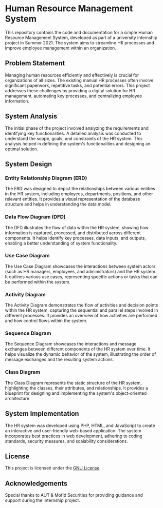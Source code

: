# Human Resource Management System

This repository contains the code and documentation for a simple Human Resource Management System, developed as part of a university internship project in Summer 2021. The system aims to streamline HR processes and improve employee management within an organization.

## Problem Statement

Managing human resources efficiently and effectively is crucial for organizations of all sizes. The existing manual HR processes often involve significant paperwork, repetitive tasks, and potential errors. This project addresses these challenges by providing a digital solution for HR management, automating key processes, and centralizing employee information.

## System Analysis

The initial phase of the project involved analyzing the requirements and identifying key functionalities. A detailed analysis was conducted to understand the scope, goals, and constraints of the HR system. This analysis helped in defining the system's functionalities and designing an optimal solution.

## System Design

### Entity Relationship Diagram (ERD)

The ERD was designed to depict the relationships between various entities in the HR system, including employees, departments, positions, and other relevant entities. It provides a visual representation of the database structure and helps in understanding the data model.

### Data Flow Diagram (DFD)

The DFD illustrates the flow of data within the HR system, showing how information is captured, processed, and distributed across different components. It helps identify key processes, data inputs, and outputs, enabling a better understanding of system functionality.

### Use Case Diagram

The Use Case Diagram showcases the interactions between system actors (such as HR managers, employees, and administrators) and the HR system. It outlines various use cases, representing specific actions or tasks that can be performed within the system.

### Activity Diagram

The Activity Diagram demonstrates the flow of activities and decision points within the HR system, capturing the sequential and parallel steps involved in different processes. It provides an overview of how activities are performed and how control flows within the system.

### Sequence Diagram

The Sequence Diagram showcases the interactions and message exchanges between different components of the HR system over time. It helps visualize the dynamic behavior of the system, illustrating the order of message exchanges and the resulting system actions.

### Class Diagram

The Class Diagram represents the static structure of the HR system, highlighting the classes, their attributes, and relationships. It provides a blueprint for designing and implementing the system's object-oriented architecture.

## System Implementation

The HR system was developed using PHP, HTML, and JavaScript to create an interactive and user-friendly web-based application. The system incorporates best practices in web development, adhering to coding standards, security measures, and scalability considerations.


## License

This project is licensed under the [GNU License](LICENSE).

## Acknowledgements

Special thanks to AUT & Mofid Securities for providing guidance and support during the internship project.
